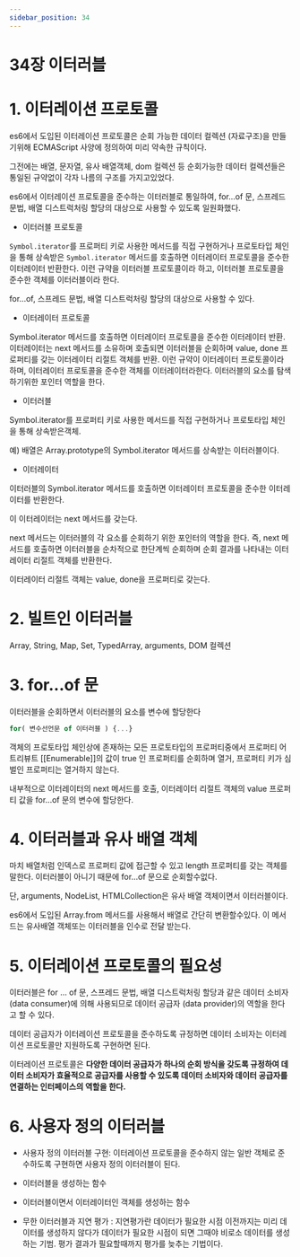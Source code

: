```yaml
---
sidebar_position: 34
---
```


# 34장 이터러블

# 1. 이터레이션 프로토콜

es6에서 도입된 이터레이션 프로토콜은 순회 가능한 데이터 컬렉션 (자료구조)을 만들기위해 ECMAScript 사양에 정의하여 미리 약속한 규칙이다.

그전에는 배열, 문자열, 유사 배열객체, dom 컬렉션 등 순회가능한 데이터 컬렉션들은 통일된 규약없이 각자 나름의 구조를 가지고있었다.

es6에서 이터레이션 프로토콜을 준수하는 이터러블로 통일하여, for...of 문, 스프레드 문법, 배열 디스트럭처링 할당의 대상으로 사용할 수 있도록 일원화했다.

- 이터러블 프로토콜

```Symbol.iterator```를 프로퍼티 키로 사용한 메서드를 직접 구현하거나 프로토타입 체인을 통해 상속받은 ```Symbol.iterator``` 메서드를 호출하면 이터레이터 프로토콜을 준수한 이터레이터 반환한다. 이런 규약을 이터러블 프로토콜이라 하고, 이터러블 프로토콜을 준수한 객체를 이터러블이라 한다.

for...of, 스프레드 문법, 배열 디스트럭처링 할당의 대상으로 사용할 수 있다.

- 이터레이터 프로토콜

 Symbol.iterator 메서드를 호출하면 이터레이터 프로토콜을 준수한 이터레이터 반환. 이터레이터는 next 메서드를 소유하며 호출되면 이터러블을 순회하며 value, done 프로퍼티를 갖는 이터레이터 리절트 객체를 반환. 이런 규약이 이터레이터 프로토콜이라 하며, 이터레이터 프로토콜을 준수한 객체를 이터레이터라한다. 이터러블의 요소를 탐색하기위한 포인터 역할을 한다.

- 이터러블

Symbol.iterator를 프로퍼티 키로 사용한 메서드를 직접 구현하거나 프로토타입 체인을 통해 상속받은객체.

예) 배열은 Array.prototype의 Symbol.iterator 메서드를 상속받는 이터러블이다.

- 이터레이터

이터러블의 Symbol.iterator 메서드를 호출하면 이터레이터 프로토콜을 준수한 이터레이터를 반환한다.

이 이터레이터는 next 메서드를 갖는다.

next 메서드는 이터러블의 각 요소를 순회하기 위한 포인터의 역할을 한다. 즉, next 메서드를 호출하면 이터러블을 순차적으로 한단계씩 순회하며 순회 결과를 나타내는 이터레이터 리절트 객체를 반환한다.

이터레이터 리절트 객체는 value, done을 프로퍼티로 갖는다.

# 2. 빌트인 이터러블

Array, String, Map, Set, TypedArray, arguments, DOM 컬렉션

# 3. for...of 문

이터러블을 순회하면서 이터러블의 요소를 변수에 할당한다

```jsx 
for( 변수선언문 of 이터러블 ) {...}
```

객체의 프로토타입 체인상에 존재하는 모든 프로토타입의 프로퍼티중에서 프로퍼티 어트리뷰트 [[Enumerable]]의 값이 true 인 프로퍼티를 순회하며 열거, 프로퍼티 키가 심벌인 프로퍼티는 열거하지 않는다.

내부적으로 이터레이터의 next 메서드를 호출, 이터레이터 리절트 객체의 value 프로퍼티 값을 for...of 문의 변수에 할당한다.

# 4. 이터러블과 유사 배열 객체

마치 배열처럼 인덱스로 프로퍼티 값에 접근할 수 있고 length 프로퍼티를 갖는 객체를 말한다. 이터러블이 아니기 때문에 for...of 문으로 순회할수없다.

단, arguments, NodeList, HTMLCollection은 유사 배열 객체이면서 이터러블이다.

es6에서 도입된 Array.from 메서드를 사용해서 배열로 간단히 변환할수있다. 이 메서드는 유사배열 객체또는 이터러블을 인수로 전달 받는다.

# 5. 이터레이션 프로토콜의 필요성

이터러블은 for ... of 문, 스프레드 문법, 배열 디스트럭처링 할당과 같은 데이터 소비자 (data consumer)에 의해 사용되므로 데이터 공급자 (data provider)의 역할을 한다고 할 수 있다.

데이터 공급자가 이터레이션 프로토콜을 준수하도록 규정하면 데이터 소비자는 이터레이션 프로토콜만 지원하도록 구현하면 된다.

이터레이션 프로토콜은 **다양한 데이터 공급자가 하나의 순회 방식을 갖도록 규정하여 데이터 소비자가 효율적으로 공급자를 사용할 수 있도록 데이터 소비자와 데이터 공급자를 연결하는 인터페이스의 역할을 한다.**

# 6. 사용자 정의 이터러블

- 사용자 정의 이터러블 구현:
이터레이션 프로토콜을 준수하지 않는 일반 객체로 준수하도록 구현하면 사용자 정의 이터러블이 된다.

- 이터러블을 생성하는 함수
- 이터러블이면서 이터레이터인 객체를 생성하는 함수
- 무한 이터러블과 지연 평가 :
지연평가란 데이터가 필요한 시점 이전까지는 미리 데이터를 생성하지 않다가 데이터가 필요한 시점이 되면 그때야 비로소 데이터를 생성하는 기범. 평가 결과가 필요할때까지 평가를 늦추는 기법이다.